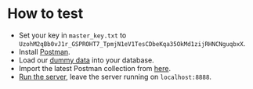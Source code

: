 # How to test
- Set your key in ``master_key.txt`` to ``UzohM2qBb0vJ1r_GSPROHT7_TpmjN1eV1TesCDbeKqa35OkMd1zijRHNCNguqbxX``.
- Install [Postman](https://www.postman.com/).
- Load our [dummy data](/tests/sql_dummy_data) into your database.
- Import the latest Postman collection from [here](/tests/postman_collections).
- [Run the server](/deploying.md#development--testing), leave the server running on ``localhost:8888``.